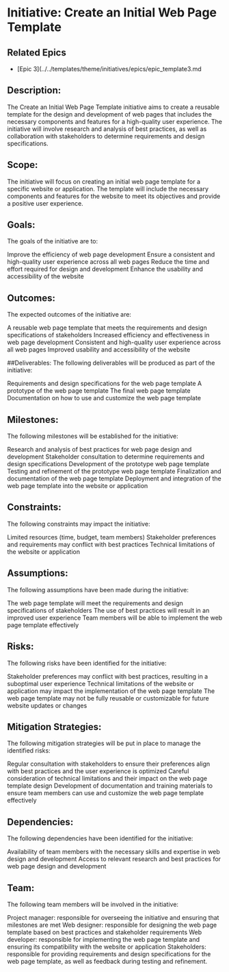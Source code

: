 # Initiative: Create an Initial Web Page Template

## Related Epics

* [Epic 3](../../templates/theme/initiatives/epics/epic_template3.md

## Description:
The Create an Initial Web Page Template initiative aims to create a reusable template for the design and development of web pages that includes the necessary components and features for a high-quality user experience. The initiative will involve research and analysis of best practices, as well as collaboration with stakeholders to determine requirements and design specifications.

## Scope:
The initiative will focus on creating an initial web page template for a specific website or application. The template will include the necessary components and features for the website to meet its objectives and provide a positive user experience.

## Goals:
The goals of the initiative are to:

Improve the efficiency of web page development
Ensure a consistent and high-quality user experience across all web pages
Reduce the time and effort required for design and development
Enhance the usability and accessibility of the website

## Outcomes:
The expected outcomes of the initiative are:

A reusable web page template that meets the requirements and design specifications of stakeholders
Increased efficiency and effectiveness in web page development
Consistent and high-quality user experience across all web pages
Improved usability and accessibility of the website

##Deliverables:
The following deliverables will be produced as part of the initiative:

Requirements and design specifications for the web page template
A prototype of the web page template
The final web page template
Documentation on how to use and customize the web page template

## Milestones:
The following milestones will be established for the initiative:

Research and analysis of best practices for web page design and development
Stakeholder consultation to determine requirements and design specifications
Development of the prototype web page template
Testing and refinement of the prototype web page template
Finalization and documentation of the web page template
Deployment and integration of the web page template into the website or application

## Constraints:
The following constraints may impact the initiative:

Limited resources (time, budget, team members)
Stakeholder preferences and requirements may conflict with best practices
Technical limitations of the website or application

## Assumptions:
The following assumptions have been made during the initiative:

The web page template will meet the requirements and design specifications of stakeholders
The use of best practices will result in an improved user experience
Team members will be able to implement the web page template effectively

## Risks:
The following risks have been identified for the initiative:

Stakeholder preferences may conflict with best practices, resulting in a suboptimal user experience
Technical limitations of the website or application may impact the implementation of the web page template
The web page template may not be fully reusable or customizable for future website updates or changes

## Mitigation Strategies:
The following mitigation strategies will be put in place to manage the identified risks:

Regular consultation with stakeholders to ensure their preferences align with best practices and the user experience is optimized
Careful consideration of technical limitations and their impact on the web page template design
Development of documentation and training materials to ensure team members can use and customize the web page template effectively

## Dependencies:
The following dependencies have been identified for the initiative:

Availability of team members with the necessary skills and expertise in web design and development
Access to relevant research and best practices for web page design and development

## Team:
The following team members will be involved in the initiative:

Project manager: responsible for overseeing the initiative and ensuring that milestones are met
Web designer: responsible for designing the web page template based on best practices and stakeholder requirements
Web developer: responsible for implementing the web page template and ensuring its compatibility with the website or application
Stakeholders: responsible for providing requirements and design specifications for the web page template, as well as feedback during testing and refinement.
